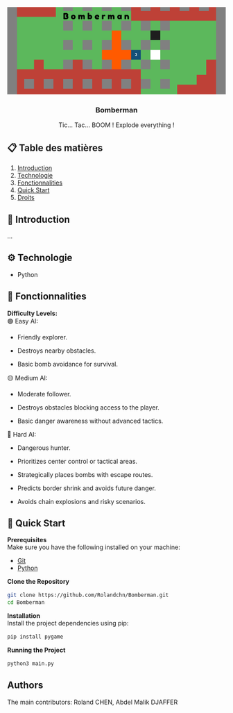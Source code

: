 <div align="center">
  <img src="public/banner.png" alt="Bannière du projet">
<h3>Bomberman</h3>
<p max-width=30ch>Tic... Tac... BOOM ! Explode everything !</p>
</div>

## 📋 Table des matières
1. [Introduction](#introduction)
2. [Technologie](#technologie)
3. [Fonctionnalities](#fonctionnalité)
4. [Quick Start](#essaie)
5. [Droits](#droits)
   
## <a name="introduction">🤖 Introduction<a/> 
...


## <a name="technologie">⚙️ Technologie<a/> 
- Python

## <a name="fonctionnalité">🔋 Fonctionnalities<a/> 
**Difficulty Levels:**<br>
🟢 Easy AI:
  - Friendly explorer.

  - Destroys nearby obstacles.

  - Basic bomb avoidance for survival.

🟡 Medium AI:
  - Moderate follower.

  - Destroys obstacles blocking access to the player.

  - Basic danger awareness without advanced tactics.

🔴 Hard AI:
  - Dangerous hunter.
  
  - Prioritizes center control or tactical areas.

  - Strategically places bombs with escape routes.

  - Predicts border shrink and avoids future danger.

  - Avoids chain explosions and risky scenarios.
    


## <a name="essaie">🤸 Quick Start<a/> 
**Prerequisites**<br>
Make sure you have the following installed on your machine:
- [Git](https://git-scm.com/)
- [Python](https://www.python.org/)

**Clone the Repository**<br>
```bash
git clone https://github.com/Rolandchn/Bomberman.git
cd Bomberman
```

**Installation**<br>
Install the project dependencies using pip:
```bash
pip install pygame
```

**Running the Project**<br>
```bash
python3 main.py
```

## <a name="droits">Authors<a/> 
The main contributors: Roland CHEN, Abdel Malik DJAFFER
